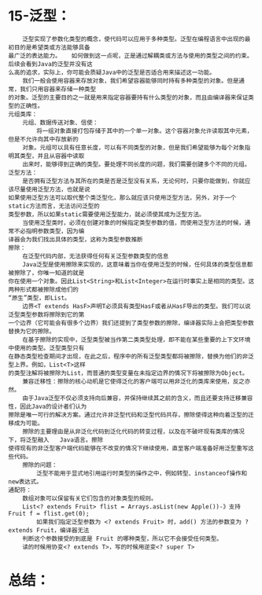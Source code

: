 # 15-泛型：
		泛型实现了参数化类型的概念，使代码可以应用于多种类型。泛型在编程语言中出现的最初目的是希望类或方法能够具备
	最广泛的表达能力。	如何做到这一点呢，正是通过解耦类或方法与使用的类型之间的约束。后续会看到Java的泛型并没有这
	么高的追求，实际上，你可能会质疑Java中的泛型是否适合用来描述这一功能。
		我们一般会使用容器来存放对象，我们希望容器能够同时持有多种类型的对象。但是通常，我们只用容器来存储一种类型
	的对象。泛型的主要目的之一就是用来指定容器要持有什么类型的对象，而且由编译器来保证类型的正确性。
	元组类库：
		元组、数据传送对象、信使：
			将一组对象直接打包存储于其中的一个单一对象。这个容器对象允许读取其中元素，但是不允许向其中存放新的
		对象。元组可以具有任意长度，可以有不同类型的对象，但是我们希望能够为每个对象指明其类型，并且从容器中读取
		出来时，能够得到正确的类型。要处理不同长度的问题，我们需要创建多个不同的元组。
	泛型方法：
		是否拥有泛型方法与其所在的类是否是泛型没有关系，无论何时，只要你能做到，你就应该尽量使用泛型方法，也就是说
	如果使用泛型方法可以取代整个类泛型化，那么就应该只使用泛型方法，另外，对于一个static方法而言，无法访问泛型的
	类型参数，所以如果static需要使用泛型能力，就必须使其成为泛型方法。
		当使用泛型类时，必须在创建对象的时候指定类型参数的值，而使用泛型方法的时候，通常不必指明参数类型，因为编
	译器会为我们找出具体的类型，这称为类型参数推断
	擦除：
		在泛型代码内部，无法获得任何有关泛型参数类型的信息
		Java泛型是使用擦除来实现的，这意味着当你在使用泛型的时候，任何具体的类型信息都被擦除了，你唯一知道的就是
	你在使用一个对象。因此List<String>和List<Integer>在运行时事实上是相同的类型。这两种形式都被擦除成他们的
	“原生”类型，即List。
		边界<T extends HasF>声明T必须具有类型HasF或者从HasF导出的类型。我们可以说泛型类型参数将擦除到它的第
	一个边界（它可能会有很多个边界）我们还提到了类型参数的擦除，编译器实际上会把类型参数替换为它的擦除。
		在基于擦除的实现中，泛型类型被当作第二类类型处理，即不能在某些重要的上下文环境中使用的类型。泛型类型只有
	在静态类型检查期间才出现，在此之后，程序中的所有泛型类型都将被擦除，替换为他们的非泛型上界。例如，List<T>这样
	的类型注解将被擦除为List，而普通的类型变量在未指定边界的情况下将被擦除为Object。
		兼容迁移性：擦除的核心动机是它使得泛化的客户端可以用非泛化的类库来使用，反之亦然。
		由于Java泛型不仅必须支持向后兼容，并保持继续其之前的含义，而且还要支持迁移兼容性，因此Java的设计者们认为
	擦除是唯一可行的解决方案。通过允许非泛型代码和泛型代码共存，擦除使得这种向着泛型的迁移成为可能。
		擦除的主要理由是从非泛化代码到泛化代码的转变过程，以及在不破坏现有类库的情况下，将泛型融入	Java语言。擦除
	使得现有的非泛型客户端代码能够在不改变的情况下继续使用，直至客户端准备好用泛型重写这些代码。
		擦除的问题：
			泛型不能用于显式地引用运行时类型的操作之中，例如转型、instanceof操作和new表达式。
	通配符：
		数组对象可以保留有关它们包含的对象类型的规则。
		List<? extends Fruit> flist = Arrays.asList(new Apple())-》支持Fruit f = flist.get(0);
			如果我们指定泛型参数为 <? extends Fruit> 时，add() 方法的参数变为 ? extends Fruit，编译器无法
		判断这个参数接受的到底是 Fruit 的哪种类型，所以它不会接受任何类型。
		读的时候用协变<? extends T>，写的时候用逆变<? super T>
	
# 总结：
	
